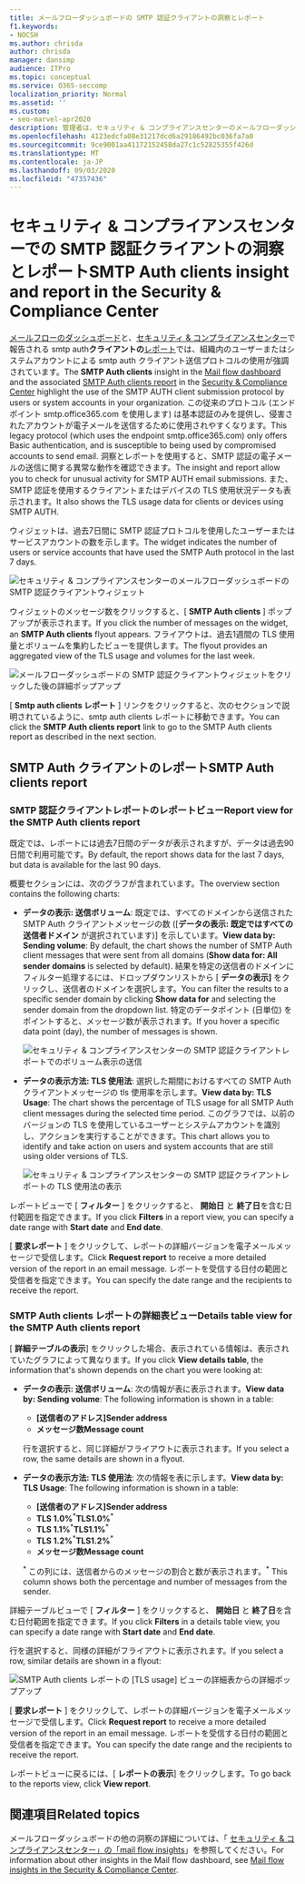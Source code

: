 ```yaml
---
title: メールフローダッシュボードの SMTP 認証クライアントの洞察とレポート
f1.keywords:
- NOCSH
ms.author: chrisda
author: chrisda
manager: dansimp
audience: ITPro
ms.topic: conceptual
ms.service: O365-seccomp
localization_priority: Normal
ms.assetid: ''
ms.custom:
- seo-marvel-apr2020
description: 管理者は、セキュリティ & コンプライアンスセンターのメールフローダッシュボードで SMTP 認証の洞察とレポートを使用して、組織内で、認証済みの SMTP (SMTP AUTH) を使用して電子メールメッセージを送信する電子メール送信者を監視する方法を学習できます。
ms.openlocfilehash: 4123edcfa08e31217dcd6a29186492bc036fa7a0
ms.sourcegitcommit: 9ce9001aa41172152458da27c1c52825355f426d
ms.translationtype: MT
ms.contentlocale: ja-JP
ms.lasthandoff: 09/03/2020
ms.locfileid: "47357436"
---
```

# <a name="smtp-auth-clients-insight-and-report-in-the-security--compliance-center"></a><span data-ttu-id="7fd76-103">セキュリティ & コンプライアンスセンターでの SMTP 認証クライアントの洞察とレポート</span><span class="sxs-lookup"><span data-stu-id="7fd76-103">SMTP Auth clients insight and report in the Security & Compliance Center</span></span>

<span data-ttu-id="7fd76-104">[メールフローのダッシュボード](mail-flow-insights-v2.md)と、[セキュリティ & コンプライアンスセンター](https://protection.office.com)で報告される smtp auth**クライアントの**[レポート](#smtp-auth-clients-report)では、組織内のユーザーまたはシステムアカウントによる smtp auth クライアント送信プロトコルの使用が強調されています。</span><span class="sxs-lookup"><span data-stu-id="7fd76-104">The **SMTP Auth clients** insight in the [Mail flow dashboard](mail-flow-insights-v2.md) and the associated [SMTP Auth clients report](#smtp-auth-clients-report) in the [Security & Compliance Center](https://protection.office.com) highlight the use of the SMTP AUTH client submission protocol by users or system accounts in your organization.</span></span> <span data-ttu-id="7fd76-105">この従来のプロトコル (エンドポイント smtp.office365.com を使用します) は基本認証のみを提供し、侵害されたアカウントが電子メールを送信するために使用されやすくなります。</span><span class="sxs-lookup"><span data-stu-id="7fd76-105">This legacy protocol (which uses the endpoint smtp.office365.com) only offers Basic authentication, and is susceptible to being used by compromised accounts to send email.</span></span> <span data-ttu-id="7fd76-106">洞察とレポートを使用すると、SMTP 認証の電子メールの送信に関する異常な動作を確認できます。</span><span class="sxs-lookup"><span data-stu-id="7fd76-106">The insight and report allow you to check for unusual activity for SMTP AUTH email submissions.</span></span> <span data-ttu-id="7fd76-107">また、SMTP 認証を使用するクライアントまたはデバイスの TLS 使用状況データも表示されます。</span><span class="sxs-lookup"><span data-stu-id="7fd76-107">It also shows the TLS usage data for clients or devices using SMTP AUTH.</span></span>

<span data-ttu-id="7fd76-108">ウィジェットは、過去7日間に SMTP 認証プロトコルを使用したユーザーまたはサービスアカウントの数を示します。</span><span class="sxs-lookup"><span data-stu-id="7fd76-108">The widget indicates the number of users or service accounts that have used the SMTP Auth protocol in the last 7 days.</span></span>

![セキュリティ & コンプライアンスセンターのメールフローダッシュボードの SMTP 認証クライアントウィジェット](../../media/mfi-smtp-auth-clients-report-widget.png)

<span data-ttu-id="7fd76-110">ウィジェットのメッセージ数をクリックすると、[ **SMTP Auth clients** ] ポップアップが表示されます。</span><span class="sxs-lookup"><span data-stu-id="7fd76-110">If you click the number of messages on the widget, an **SMTP Auth clients** flyout appears.</span></span> <span data-ttu-id="7fd76-111">フライアウトは、過去1週間の TLS 使用量とボリュームを集約したビューを提供します。</span><span class="sxs-lookup"><span data-stu-id="7fd76-111">The flyout provides an aggregated view of the TLS usage and volumes for the last week.</span></span>

![メールフローダッシュボードの SMTP 認証クライアントウィジェットをクリックした後の詳細ポップアップ](../../media/mfi-smtp-auth-clients-report-details.png)

<span data-ttu-id="7fd76-113">[ **Smtp auth clients レポート** ] リンクをクリックすると、次のセクションで説明されているように、smtp auth clients レポートに移動できます。</span><span class="sxs-lookup"><span data-stu-id="7fd76-113">You can click the **SMTP Auth clients report** link to go to the SMTP Auth clients report as described in the next section.</span></span>

## <a name="smtp-auth-clients-report"></a><span data-ttu-id="7fd76-114">SMTP Auth クライアントのレポート</span><span class="sxs-lookup"><span data-stu-id="7fd76-114">SMTP Auth clients report</span></span>

### <a name="report-view-for-the-smtp-auth-clients-report"></a><span data-ttu-id="7fd76-115">SMTP 認証クライアントレポートのレポートビュー</span><span class="sxs-lookup"><span data-stu-id="7fd76-115">Report view for the SMTP Auth clients report</span></span>

<span data-ttu-id="7fd76-116">既定では、レポートには過去7日間のデータが表示されますが、データは過去90日間で利用可能です。</span><span class="sxs-lookup"><span data-stu-id="7fd76-116">By default, the report shows data for the last 7 days, but data is available for the last 90 days.</span></span>

<span data-ttu-id="7fd76-117">概要セクションには、次のグラフが含まれています。</span><span class="sxs-lookup"><span data-stu-id="7fd76-117">The overview section contains the following charts:</span></span>

- <span data-ttu-id="7fd76-118">**データの表示: 送信ボリューム**: 既定では、すべてのドメインから送信された SMTP Auth クライアントメッセージの数 ([**データの表示: 既定ではすべての送信者ドメイン** が選択されています)] を示しています。</span><span class="sxs-lookup"><span data-stu-id="7fd76-118">**View data by: Sending volume**: By default, the chart shows the number of SMTP Auth client messages that were sent from all domains (**Show data for: All sender domains** is selected by default).</span></span> <span data-ttu-id="7fd76-119">結果を特定の送信者のドメインにフィルター処理するには、ドロップダウンリストから [ **データの表示]** をクリックし、送信者のドメインを選択します。</span><span class="sxs-lookup"><span data-stu-id="7fd76-119">You can filter the results to a specific sender domain by clicking **Show data for** and selecting the sender domain from the dropdown list.</span></span> <span data-ttu-id="7fd76-120">特定のデータポイント (日単位) をポイントすると、メッセージ数が表示されます。</span><span class="sxs-lookup"><span data-stu-id="7fd76-120">If you hover a specific data point (day), the number of messages is shown.</span></span>

  ![セキュリティ & コンプライアンスセンターの SMTP 認証クライアントレポートでのボリューム表示の送信](../../media/mfi-smtp-auth-clients-report-sending-volume-view.png)

- <span data-ttu-id="7fd76-122">**データの表示方法: TLS 使用法**: 選択した期間におけるすべての SMTP Auth クライアントメッセージの tls 使用率を示します。</span><span class="sxs-lookup"><span data-stu-id="7fd76-122">**View data by: TLS Usage**: The chart shows the percentage of TLS usage for all SMTP Auth client messages during the selected time period.</span></span> <span data-ttu-id="7fd76-123">このグラフでは、以前のバージョンの TLS を使用しているユーザーとシステムアカウントを識別し、アクションを実行することができます。</span><span class="sxs-lookup"><span data-stu-id="7fd76-123">This chart allows you to identify and take action on users and system accounts that are still using older versions of TLS.</span></span>

  ![セキュリティ & コンプライアンスセンターの SMTP 認証クライアントレポートの TLS 使用法の表示](../../media/mfi-smtp-auth-clients-report-tls-usage-view.png)

<span data-ttu-id="7fd76-125">レポートビューで [ **フィルター** ] をクリックすると、 **開始日** と **終了日**を含む日付範囲を指定できます。</span><span class="sxs-lookup"><span data-stu-id="7fd76-125">If you click **Filters** in a report view, you can specify a date range with **Start date** and **End date**.</span></span>

<span data-ttu-id="7fd76-126">[ **要求レポート** ] をクリックして、レポートの詳細バージョンを電子メールメッセージで受信します。</span><span class="sxs-lookup"><span data-stu-id="7fd76-126">Click **Request report** to receive a more detailed version of the report in an email message.</span></span> <span data-ttu-id="7fd76-127">レポートを受信する日付の範囲と受信者を指定できます。</span><span class="sxs-lookup"><span data-stu-id="7fd76-127">You can specify the date range and the recipients to receive the report.</span></span>

### <a name="details-table-view-for-the-smtp-auth-clients-report"></a><span data-ttu-id="7fd76-128">SMTP Auth clients レポートの詳細表ビュー</span><span class="sxs-lookup"><span data-stu-id="7fd76-128">Details table view for the SMTP Auth clients report</span></span>

<span data-ttu-id="7fd76-129">[ **詳細テーブルの表示**] をクリックした場合、表示されている情報は、表示されていたグラフによって異なります。</span><span class="sxs-lookup"><span data-stu-id="7fd76-129">If you click **View details table**, the information that's shown depends on the chart you were looking at:</span></span>

- <span data-ttu-id="7fd76-130">**データの表示: 送信ボリューム**: 次の情報が表に表示されます。</span><span class="sxs-lookup"><span data-stu-id="7fd76-130">**View data by: Sending volume**: The following information is shown in a table:</span></span>

  - <span data-ttu-id="7fd76-131">**[送信者のアドレス]**</span><span class="sxs-lookup"><span data-stu-id="7fd76-131">**Sender address**</span></span>
  - <span data-ttu-id="7fd76-132">**メッセージ数**</span><span class="sxs-lookup"><span data-stu-id="7fd76-132">**Message count**</span></span>

  <span data-ttu-id="7fd76-133">行を選択すると、同じ詳細がフライアウトに表示されます。</span><span class="sxs-lookup"><span data-stu-id="7fd76-133">If you select a row, the same details are shown in a flyout.</span></span>

- <span data-ttu-id="7fd76-134">**データの表示方法: TLS 使用法**: 次の情報を表に示します。</span><span class="sxs-lookup"><span data-stu-id="7fd76-134">**View data by: TLS Usage**: The following information is shown in a table:</span></span>

  - <span data-ttu-id="7fd76-135">**[送信者のアドレス]**</span><span class="sxs-lookup"><span data-stu-id="7fd76-135">**Sender address**</span></span>
  - <span data-ttu-id="7fd76-136">**TLS 1.0%**<sup>\*</sup></span><span class="sxs-lookup"><span data-stu-id="7fd76-136">**TLS1.0%**<sup>\*</sup></span></span>
  - <span data-ttu-id="7fd76-137">**TLS 1.1%**<sup>\*</sup></span><span class="sxs-lookup"><span data-stu-id="7fd76-137">**TLS1.1%**<sup>\*</sup></span></span>
  - <span data-ttu-id="7fd76-138">**TLS 1.2%**<sup>\*</sup></span><span class="sxs-lookup"><span data-stu-id="7fd76-138">**TLS1.2%**<sup>\*</sup></span></span>
  - <span data-ttu-id="7fd76-139">**メッセージ数**</span><span class="sxs-lookup"><span data-stu-id="7fd76-139">**Message count**</span></span>

  <span data-ttu-id="7fd76-140"><sup>\*</sup> この列には、送信者からのメッセージの割合と数が表示されます。</span><span class="sxs-lookup"><span data-stu-id="7fd76-140"><sup>\*</sup> This column shows both the percentage and number of messages from the sender.</span></span>

<span data-ttu-id="7fd76-141">詳細テーブルビューで [ **フィルター** ] をクリックすると、 **開始日** と **終了日**を含む日付範囲を指定できます。</span><span class="sxs-lookup"><span data-stu-id="7fd76-141">If you click **Filters** in a details table view, you can specify a date range with **Start date** and **End date**.</span></span>

<span data-ttu-id="7fd76-142">行を選択すると、同様の詳細がフライアウトに表示されます。</span><span class="sxs-lookup"><span data-stu-id="7fd76-142">If you select a row, similar details are shown in a flyout:</span></span>

![SMTP Auth clients レポートの [TLS usage] ビューの詳細表からの詳細ポップアップ](../../media/mfi-smtp-auth-clients-report-tls-usage-view-view-details-table-details.png)

<span data-ttu-id="7fd76-144">[ **要求レポート** ] をクリックして、レポートの詳細バージョンを電子メールメッセージで受信します。</span><span class="sxs-lookup"><span data-stu-id="7fd76-144">Click **Request report** to receive a more detailed version of the report in an email message.</span></span> <span data-ttu-id="7fd76-145">レポートを受信する日付の範囲と受信者を指定できます。</span><span class="sxs-lookup"><span data-stu-id="7fd76-145">You can specify the date range and the recipients to receive the report.</span></span>

<span data-ttu-id="7fd76-146">レポートビューに戻るには、[ **レポートの表示**] をクリックします。</span><span class="sxs-lookup"><span data-stu-id="7fd76-146">To go back to the reports view, click **View report**.</span></span>

## <a name="related-topics"></a><span data-ttu-id="7fd76-147">関連項目</span><span class="sxs-lookup"><span data-stu-id="7fd76-147">Related topics</span></span>

<span data-ttu-id="7fd76-148">メールフローダッシュボードの他の洞察の詳細については、「 [セキュリティ & コンプライアンスセンター」の「mail flow insights](mail-flow-insights-v2.md)」を参照してください。</span><span class="sxs-lookup"><span data-stu-id="7fd76-148">For information about other insights in the Mail flow dashboard, see [Mail flow insights in the Security & Compliance Center](mail-flow-insights-v2.md).</span></span>
